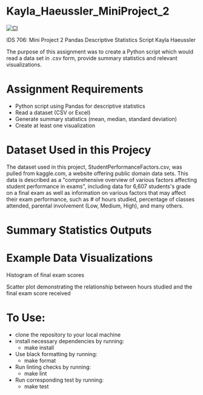 # Kayla_Haeussler_MiniProject_2

[![CI](https://github.com/nogibjj/Kayla_Haeussler_MiniProject_1/actions/workflows/hello.yml/badge.svg)](https://github.com/nogibjj/Kayla_Haeussler_MiniProject_1/actions/workflows/hello.yml)


IDS 706: Mini Project 2
Pandas Descriptive Statistics Script
Kayla Haeussler

The purpose of this assignment was to create a Python script which would read a data set in .csv form, provide summary statistics and relevant visualizations.


# Assignment Requirements
- Python script using Pandas for descriptive statistics
- Read a dataset (CSV or Excel)
- Generate summary statistics (mean, median, standard deviation)
- Create at least one visualization

# Dataset Used in this Projecy
The dataset used in this project, StudentPerformanceFactors.csv, was pulled from kaggle.com, a website offering public domain data sets. This data is described as a "comprehensive overview of various factors affecting student performance in exams", including data for 6,607 students's grade on a final exam as well as information on various factors that may affect their exam performance, such as # of hours studied, percentage of classes attended, parental involvement (Low, Medium, High), and many others.

# Summary Statistics Outputs

# Example Data Visualizations
Histogram of final exam scores

Scatter plot demonstrating the relationship between hours studied and the final exam score received

# To Use:
- clone the repository to your local machine
- install necessary dependencies by running:
    - make install
- Use black formatting by running:
    - make format
- Run linting checks by running:
    - make lint
- Run corresponding test by running:
    - make test